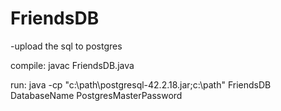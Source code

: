 # FriendsDB

-upload the sql to postgres

compile: javac FriendsDB.java

run: java -cp "c:\path\postgresql-42.2.18.jar;c:\path\" FriendsDB DatabaseName PostgresMasterPassword
